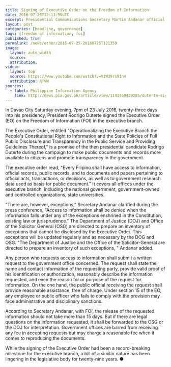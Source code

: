 ```yaml
---
title: Signing of Executive Order on the Freedom of Information
date: 2016-07-25T12:13:59UTC
excerpt: Presidential Communications Secretary Martin Andanar official announcement on 24 July 2016 of the signing of the Executive Order on the Freedom of Information.
layout: post
categories: [headline, governance]
tags: [freedom of information, foi]
published: true
permalink: /news/other/2016-07-25-20160725T121359
image:
  layout: auto_width
  source: 
  attribution: 
video:
  layout: top
  source: https://www.youtube.com/watch?v=V1W39rs91n4
  attribution: RTVM
sources:
  - label: Philippine Information Agency
    link: http://news.pia.gov.ph/article/view/1141469429285/duterte-signs-landmark-eo-on-freedom-on-information
---
```


In Davao City Saturday evening, 7pm of 23 July 2016, twenty-three days into his presidency, President Rodrigo Duterte signed the Executive Order (EO) on the Freedom of Information (FOI) in the executive branch.

The Executive Order, entitled "Operationalizing the Executive Branch the People's Constitutional Right to Information and the State Policies of Full Public Disclosure and Transparency in the Public Service and Providing Guidelines Thereof," is a promise of the then presidential candidate Rodrigo Duterte during the campaign to make public documents and records more available to citizens and promote transparency in the government.

The executive order read, "Every Filipino shall have access to information, official records, public records, and to documents and papers pertaining to official acts, transactions, or decisions, as well as to government research data used as basis for public document."
It covers all offices under the executive branch, including the national government, government-owned and controlled organizations, state universities.

"There are, however, exceptions," Secretary Andanar clarified during the press conference, "Access to information shall be denied when the information falls under any of the exceptions enshrined in the Constitution, existing law or jurisprudence."
The Department of Justice (DOJ) and Office of the Solicitor General (OSG) are directed to prepare an inventory of exceptions that cannot be disclosed by the Executive Order. This exceptions will be updated regularly and as necessary by the DOG and OSG.
"The Department of Justice and the Office of the Solicitor-General are directed to prepare an inventory of such exceptions, " Andanar added.

Any person who requests access to information shall submit a written request to the government office concerned. The request shall state the name and contact information of the requesting party, provide valid proof of his identification or authorization, reasonably describe the information requested, and even the reason for or purpose of the request for information. On the one hand, the public official receiving the request shall provide reasonable assistance, free of charge. Under section 15 of the EO, any employee or public officer who fails to comply with the provision may face administrative and disciplinary sanctions.

According to Secretary Andanar, with FOI, the release of the requested information should not take more than 15 days.
But if there are legal questions on the information requested, it shall be forwarded to the OSG or the DOJ for interpretation.
Government offices are barred from receiving any fee in accepting requests but may charge a reasonable fee when it comes to reproducing the documents.

While the signing of the Executive Order had been a record-breaking milestone for the executive branch, a bill
 of a similar nature has been lingering in the legislative body for twenty-nine years.
&#x25cf;
